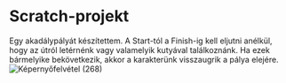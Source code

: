 # Scratch-projekt

Egy akadálypályát készítettem. 
A Start-tól a Finish-ig kell eljutni anélkül, hogy az útról letérnénk vagy valamelyik kutyával találkoznánk. 
Ha ezek bármelyike bekövetkezik, akkor a karakterünk visszaugrik a pálya elejére.
![Képernyőfelvétel (268)](https://github.com/KlaudiaLabb/Scratch-projekt/assets/97543490/4aa01353-e21e-4c77-830b-5744be358ebd)
